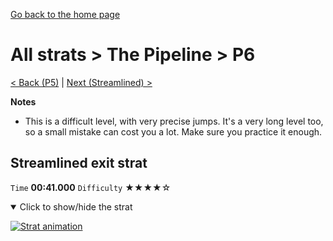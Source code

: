[Go back to the home page](https://github.com/Doublevil/scbspeedrun)

# All strats > The Pipeline > P6

[< Back (P5)](https://github.com/Doublevil/scbspeedrun/blob/main/levels/all_lvl/P/P5.md) | [Next (Streamlined) >](https://github.com/Doublevil/scbspeedrun/blob/main/levels/all_lvl/P/Streamlined.md)

**Notes**
- This is a difficult level, with very precise jumps. It's a very long level too, so a small mistake can cost you a lot. Make sure you practice it enough.

## Streamlined exit strat

`Time` **00:41.000** `Difficulty` ★★★★☆
<details open>
  <summary>Click to show/hide the strat</summary>

  [![Strat animation](https://github.com/Doublevil/scbspeedrun/blob/main/media/levels/P/P6_Strat.webp)](https://github.com/Doublevil/scbspeedrun/blob/main/media/levels/P/P6_Strat.mp4?raw=true)
</details>
